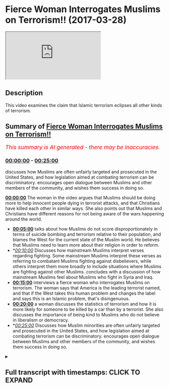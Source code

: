 # Fierce Woman Interrogates Muslims on Terrorism!! (2017-03-28)

<iframe loading='lazy' src='https://www.youtube.com/embed/pMqpB4czMcA'></iframe>

## Description

This video examines the claim that Islamic terrorism eclipses all other kinds of terrorism.

## Summary of [Fierce Woman Interrogates Muslims on Terrorism!!](https://www.youtube.com/watch?v=pMqpB4czMcA)


*<span style="color:red; font-size:125%">This summary is AI generated - there may be inaccuracies</span>. [](/)*

### [00:00:00](https://www.youtube.com/watch?v=pMqpB4czMcA&t=0) - [00:25:00](https://www.youtube.com/watch?v=pMqpB4czMcA&t=1500)

 discusses how Muslims are often unfairly targeted and prosecuted in the United States, and how legislation aimed at combating terrorism can be discriminatory. encourages open dialogue between Muslims and other members of the community, and wishes them success in doing so.

**[00:00:00](https://www.youtube.com/watch?v=pMqpB4czMcA&t=0)** The woman in the video argues that Muslims should be doing more to help innocent people dying in terrorist attacks, and that Christians have killed each other in similar ways. She also points out that Muslims and Christians have different reasons for not being aware of the wars happening around the world.
* **[00:05:00](https://www.youtube.com/watch?v=pMqpB4czMcA&t=300)** talks about how Muslims do not score disproportionately in terms of suicide bombing and terrorism relative to their population, and blames the West for the current state of the Muslim world. He believes that Muslims need to learn more about their religion in order to reform.
* **[00:10:00](https://www.youtube.com/watch?v=pMqpB4czMcA&t=600)* Discusses how mainstream Muslims interpret verses regarding fighting. Some mainstream Muslims interpret these verses as referring to combatant Muslims fighting against disbelievers, while others interpret them more broadly to include situations where Muslims are fighting against other Muslims.  concludes with a discussion of how mainstream Muslims feel about Muslims who fight in Syria and Iraq.
* **[00:15:00](https://www.youtube.com/watch?v=pMqpB4czMcA&t=900)**  interviews a fierce woman who interrogates Muslims on terrorism. The woman says that America is the leading terrorist named, and that if the West takes this human problem and changes the label and says this is an Islamic problem, that's disingenuous.
* **[00:20:00](https://www.youtube.com/watch?v=pMqpB4czMcA&t=1200)**  a woman discusses the statistics of terrorism and how it is more likely for someone to be killed by a car than by a terrorist. She also discusses the importance of being kind to Muslims who do not believe in liberalism or democracy.
* **[00:25:00](https://www.youtube.com/watch?v=pMqpB4czMcA&t=1500)* Discusses how Muslim minorities are often unfairly targeted and prosecuted in the United States, and how legislation aimed at combating terrorism can be discriminatory. encourages open dialogue between Muslims and other members of the community, and wishes them success in doing so.

<details><summary><h2>Full transcript with timestamps: CLICK TO EXPAND</h2></summary>

[0:00:01](https://youtu.be/pMqpB4czMcA?t=1) patina homeopathy agent man would you me  
[0:00:10](https://youtu.be/pMqpB4czMcA?t=10) don't record her she doesn't want to be  
[0:00:13](https://youtu.be/pMqpB4czMcA?t=13) lovely this used to be a really good  
[0:00:21](https://youtu.be/pMqpB4czMcA?t=21) place to come today before the timeless  
[0:00:23](https://youtu.be/pMqpB4czMcA?t=23) concurrent why no dinner party the  
[0:00:25](https://youtu.be/pMqpB4czMcA?t=25) governor yeah  
[0:00:26](https://youtu.be/pMqpB4czMcA?t=26) why are you for staying that's for you  
[0:00:28](https://youtu.be/pMqpB4czMcA?t=28) because there's no action in people  
[0:00:29](https://youtu.be/pMqpB4czMcA?t=29) dying when women and children's is okay  
[0:00:32](https://youtu.be/pMqpB4czMcA?t=32) on a skip ridiculous all right so do you  
[0:00:34](https://youtu.be/pMqpB4czMcA?t=34) feel like they should be more actions as  
[0:00:36](https://youtu.be/pMqpB4czMcA?t=36) printer not efficiency more action to  
[0:00:40](https://youtu.be/pMqpB4czMcA?t=40) help innocent people dying with a okay  
[0:00:43](https://youtu.be/pMqpB4czMcA?t=43) so I say something that I do yeah I  
[0:00:45](https://youtu.be/pMqpB4czMcA?t=45) don't disagree I think they should be  
[0:00:47](https://youtu.be/pMqpB4czMcA?t=47) more action from Muslims are not with me  
[0:00:48](https://youtu.be/pMqpB4czMcA?t=48) yeah we don't we don't agree with what  
[0:00:51](https://youtu.be/pMqpB4czMcA?t=51) they're doing  
[0:00:51](https://youtu.be/pMqpB4czMcA?t=51) first of all as the brother photography  
[0:00:54](https://youtu.be/pMqpB4czMcA?t=54) what we do it we will protect the rights  
[0:00:57](https://youtu.be/pMqpB4czMcA?t=57) and the honor of Muslims and non-muslims  
[0:00:58](https://youtu.be/pMqpB4czMcA?t=58) alike I'm with you on that  
[0:01:00](https://youtu.be/pMqpB4czMcA?t=60) look there's no point of disagreement  
[0:01:01](https://youtu.be/pMqpB4czMcA?t=61) hey yeah but I would like to say  
[0:01:04](https://youtu.be/pMqpB4czMcA?t=64) something is wrong you know you seem  
[0:01:05](https://youtu.be/pMqpB4czMcA?t=65) like a fair-minded person there's a lot  
[0:01:06](https://youtu.be/pMqpB4czMcA?t=66) people on you that's why you're big  
[0:01:08](https://youtu.be/pMqpB4czMcA?t=68) maybe ask patty driver let me tell you  
[0:01:10](https://youtu.be/pMqpB4czMcA?t=70) something right I was just recently  
[0:01:12](https://youtu.be/pMqpB4czMcA?t=72) looking into the case of BIR Maya with  
[0:01:15](https://youtu.be/pMqpB4czMcA?t=75) Obama the country mr. McGarry Buddhist  
[0:01:17](https://youtu.be/pMqpB4czMcA?t=77) country 80% of people in Burma ha but it  
[0:01:20](https://youtu.be/pMqpB4czMcA?t=80) there's a small group important for the  
[0:01:23](https://youtu.be/pMqpB4czMcA?t=83) rahaga  
[0:01:24](https://youtu.be/pMqpB4czMcA?t=84) maybe okay so tell me something about  
[0:01:27](https://youtu.be/pMqpB4czMcA?t=87) India that's the problem  
[0:01:31](https://youtu.be/pMqpB4czMcA?t=91) okay if you don't know you don't know  
[0:01:33](https://youtu.be/pMqpB4czMcA?t=93) what to buy them why because it's  
[0:01:34](https://youtu.be/pMqpB4czMcA?t=94) Buddhist terrorists doing it to Muslims  
[0:01:36](https://youtu.be/pMqpB4czMcA?t=96) right now there's nothing fit the media  
[0:01:39](https://youtu.be/pMqpB4czMcA?t=99) narrative gender  
[0:01:40](https://youtu.be/pMqpB4czMcA?t=100) yeah beyond your taking our tiny  
[0:01:42](https://youtu.be/pMqpB4czMcA?t=102) sometimes being vegetarian  
[0:01:48](https://youtu.be/pMqpB4czMcA?t=108) Muslims also very because you know you  
[0:01:53](https://youtu.be/pMqpB4czMcA?t=113) can buy movies than anybody else that's  
[0:01:55](https://youtu.be/pMqpB4czMcA?t=115) because the population of Muslims in  
[0:01:57](https://youtu.be/pMqpB4czMcA?t=117) order the population of Muslims in the  
[0:01:59](https://youtu.be/pMqpB4czMcA?t=119) world is quite heavy quite a big  
[0:02:00](https://youtu.be/pMqpB4czMcA?t=120) organization like 4.1 right so when you  
[0:02:03](https://youtu.be/pMqpB4czMcA?t=123) compare Muslims of juice for example or  
[0:02:05](https://youtu.be/pMqpB4czMcA?t=125) Buddhists even it's a lot of fertilizer  
[0:02:07](https://youtu.be/pMqpB4czMcA?t=127) because we talk about core of the  
[0:02:08](https://youtu.be/pMqpB4czMcA?t=128) world's population comparison to the  
[0:02:10](https://youtu.be/pMqpB4czMcA?t=130) state with the Jewish example less than  
[0:02:12](https://youtu.be/pMqpB4czMcA?t=132) 1% of the world's getting light I'm just  
[0:02:14](https://youtu.be/pMqpB4czMcA?t=134) asking why let's use of all of our  
[0:02:17](https://youtu.be/pMqpB4czMcA?t=137) bribes where do I go how can you how can  
[0:02:20](https://youtu.be/pMqpB4czMcA?t=140) you justify him we don't justify I think  
[0:02:22](https://youtu.be/pMqpB4czMcA?t=142) you other thing we don't justify why do  
[0:02:24](https://youtu.be/pMqpB4czMcA?t=144) I assume we justify understand how we  
[0:02:26](https://youtu.be/pMqpB4czMcA?t=146) are the thing that made us into a  
[0:02:29](https://youtu.be/pMqpB4czMcA?t=149) discussion I don't think it's a point of  
[0:02:31](https://youtu.be/pMqpB4czMcA?t=151) showing I don't think you do I don't  
[0:02:33](https://youtu.be/pMqpB4czMcA?t=153) think we disagree right you'll be your  
[0:02:35](https://youtu.be/pMqpB4czMcA?t=155) primary premise was that you don't like  
[0:02:37](https://youtu.be/pMqpB4czMcA?t=157) that you don't like you have been killed  
[0:02:39](https://youtu.be/pMqpB4czMcA?t=159) unjustly I know you want people to stop  
[0:02:42](https://youtu.be/pMqpB4czMcA?t=162) dying unjustly as well right  
[0:02:44](https://youtu.be/pMqpB4czMcA?t=164) I'm not going to teaching okay fine  
[0:02:46](https://youtu.be/pMqpB4czMcA?t=166) that's not very nice yeah but I'll tell  
[0:02:48](https://youtu.be/pMqpB4czMcA?t=168) you the truth if you're talking about  
[0:02:49](https://youtu.be/pMqpB4czMcA?t=169) Jesus I took about your sanity we have  
[0:02:52](https://youtu.be/pMqpB4czMcA?t=172) to be also very fair I look at the broad  
[0:02:54](https://youtu.be/pMqpB4czMcA?t=174) scale of history right and it will ask  
[0:02:56](https://youtu.be/pMqpB4czMcA?t=176) me about why Muslims guilt okay so why  
[0:02:58](https://youtu.be/pMqpB4czMcA?t=178) did Christians took Christian you know  
[0:03:00](https://youtu.be/pMqpB4czMcA?t=180) you have Catholics and Protestants  
[0:03:01](https://youtu.be/pMqpB4czMcA?t=181) killing each other it happens I have  
[0:03:02](https://youtu.be/pMqpB4czMcA?t=182) Catholics not be here Oh telling you  
[0:03:05](https://youtu.be/pMqpB4czMcA?t=185) okay that's why even though it is not  
[0:03:11](https://youtu.be/pMqpB4czMcA?t=191) the same okay fine I do believe there  
[0:03:13](https://youtu.be/pMqpB4czMcA?t=193) are five that's your position I don't  
[0:03:14](https://youtu.be/pMqpB4czMcA?t=194) think it's the majority position right  
[0:03:15](https://youtu.be/pMqpB4czMcA?t=195) okay well I'm going to say to them we  
[0:03:18](https://youtu.be/pMqpB4czMcA?t=198) have to be consistent just because we're  
[0:03:20](https://youtu.be/pMqpB4czMcA?t=200) looking at look at the rule data is what  
[0:03:22](https://youtu.be/pMqpB4czMcA?t=202) I'm saying  
[0:03:22](https://youtu.be/pMqpB4czMcA?t=202) yeah if we look at the war data will  
[0:03:24](https://youtu.be/pMqpB4czMcA?t=204) come to the conclusion like let me give  
[0:03:26](https://youtu.be/pMqpB4czMcA?t=206) you an example just suicide bombing as  
[0:03:28](https://youtu.be/pMqpB4czMcA?t=208) one example when I say suicide bombing  
[0:03:31](https://youtu.be/pMqpB4czMcA?t=211) what is this woman here what is she  
[0:03:33](https://youtu.be/pMqpB4czMcA?t=213) envisage someone like me right let's be  
[0:03:35](https://youtu.be/pMqpB4czMcA?t=215) honest what is mine a lever like  
[0:03:37](https://youtu.be/pMqpB4czMcA?t=217) something inside of my you know I blow  
[0:03:39](https://youtu.be/pMqpB4czMcA?t=219) myself up right because suicide bombing  
[0:03:41](https://youtu.be/pMqpB4czMcA?t=221) is almost synonymous with Islamic  
[0:03:43](https://youtu.be/pMqpB4czMcA?t=223) suicide bombers in it you would you  
[0:03:45](https://youtu.be/pMqpB4czMcA?t=225) again it depends  
[0:03:46](https://youtu.be/pMqpB4czMcA?t=226) for example regulated in Japan from  
[0:03:48](https://youtu.be/pMqpB4czMcA?t=228) Comcast  
[0:03:49](https://youtu.be/pMqpB4czMcA?t=229) nice one if you look at the war data for  
[0:03:51](https://youtu.be/pMqpB4czMcA?t=231) example there's a book written by Robert  
[0:03:53](https://youtu.be/pMqpB4czMcA?t=233) pay p.m. school dying to it he analyzes  
[0:03:56](https://youtu.be/pMqpB4czMcA?t=236) from 1980 to 2005 all of the cases of  
[0:04:00](https://youtu.be/pMqpB4czMcA?t=240) suicide bomb he said there's 315 cases  
[0:04:02](https://youtu.be/pMqpB4czMcA?t=242) of suicide bombing on the international  
[0:04:04](https://youtu.be/pMqpB4czMcA?t=244) level and we said that the number one  
[0:04:06](https://youtu.be/pMqpB4czMcA?t=246) culprit of this where the Tamil Tigers  
[0:04:08](https://youtu.be/pMqpB4czMcA?t=248) with 75 cases or 300 succeed then that  
[0:04:13](https://youtu.be/pMqpB4czMcA?t=253) is then there's a range of other people  
[0:04:15](https://youtu.be/pMqpB4czMcA?t=255) then the attack of suicidal and  
[0:04:16](https://youtu.be/pMqpB4czMcA?t=256) conscious language yeah Tamil Tigers and  
[0:04:18](https://youtu.be/pMqpB4czMcA?t=258) almost I've just posted on the coming  
[0:04:20](https://youtu.be/pMqpB4czMcA?t=260) honey now the point is when was the last  
[0:04:22](https://youtu.be/pMqpB4czMcA?t=262) time you put on BBC and you saw Tamil  
[0:04:24](https://youtu.be/pMqpB4czMcA?t=264) Tigers over every channel for we saw  
[0:04:27](https://youtu.be/pMqpB4czMcA?t=267) camels on wherever and Romania which is  
[0:04:30](https://youtu.be/pMqpB4czMcA?t=270) it exactly my mother used in tonight  
[0:04:33](https://youtu.be/pMqpB4czMcA?t=273) okay like me here we'll have something  
[0:04:35](https://youtu.be/pMqpB4czMcA?t=275) in common  
[0:04:35](https://youtu.be/pMqpB4czMcA?t=275) go online when was the last time you saw  
[0:04:38](https://youtu.be/pMqpB4czMcA?t=278) camel tiger blows himself up when was  
[0:04:41](https://youtu.be/pMqpB4czMcA?t=281) all family soil examine the reason why  
[0:04:44](https://youtu.be/pMqpB4czMcA?t=284) you're not aware of these things that  
[0:04:47](https://youtu.be/pMqpB4czMcA?t=287) are happening in the world it's because  
[0:04:49](https://youtu.be/pMqpB4czMcA?t=289) you have not been made aware and that's  
[0:04:52](https://youtu.be/pMqpB4czMcA?t=292) why in communications to inform eight  
[0:04:53](https://youtu.be/pMqpB4czMcA?t=293) days when I talk about TV  
[0:04:55](https://youtu.be/pMqpB4czMcA?t=295) one scholar of communication who said  
[0:04:57](https://youtu.be/pMqpB4czMcA?t=297) that TV doesn't tell you what to think  
[0:04:59](https://youtu.be/pMqpB4czMcA?t=299) but it does tell you what to think about  
[0:05:01](https://youtu.be/pMqpB4czMcA?t=301) and that's what you have to remember I'm  
[0:05:04](https://youtu.be/pMqpB4czMcA?t=304) not talking about TV the media as a  
[0:05:06](https://youtu.be/pMqpB4czMcA?t=306) complex generally that's what it's done  
[0:05:07](https://youtu.be/pMqpB4czMcA?t=307) if you look at that this is what my  
[0:05:09](https://youtu.be/pMqpB4czMcA?t=309) point is here today my feed is as  
[0:05:10](https://youtu.be/pMqpB4czMcA?t=310) follows if you look at the raw data of  
[0:05:13](https://youtu.be/pMqpB4czMcA?t=313) things like suicide bombing of things  
[0:05:15](https://youtu.be/pMqpB4czMcA?t=315) like terrorism you'll find that  
[0:05:17](https://youtu.be/pMqpB4czMcA?t=317) comparative to their population  
[0:05:19](https://youtu.be/pMqpB4czMcA?t=319) Muslims do not score overwhelmingly  
[0:05:22](https://youtu.be/pMqpB4czMcA?t=322) disparate disparately  
[0:05:24](https://youtu.be/pMqpB4czMcA?t=324) you know as a ratio higher than any  
[0:05:27](https://youtu.be/pMqpB4czMcA?t=327) other fake people  
[0:05:28](https://youtu.be/pMqpB4czMcA?t=328) in fact Noam Chomsky has written many  
[0:05:29](https://youtu.be/pMqpB4czMcA?t=329) books about this his point is that if we  
[0:05:33](https://youtu.be/pMqpB4czMcA?t=333) consider state terrorism in the United  
[0:05:35](https://youtu.be/pMqpB4czMcA?t=335) States of America be the global world  
[0:05:37](https://youtu.be/pMqpB4czMcA?t=337) leader  
[0:05:38](https://youtu.be/pMqpB4czMcA?t=338) higher than Isis by the way hydrolyzes  
[0:05:40](https://youtu.be/pMqpB4czMcA?t=340) the only one that can be is in barbarism  
[0:05:44](https://youtu.be/pMqpB4czMcA?t=344) and laws and cruelty and all the things  
[0:05:46](https://youtu.be/pMqpB4czMcA?t=346) is the u.s. itself let's make you think  
[0:05:48](https://youtu.be/pMqpB4czMcA?t=348) go ahead  
[0:05:50](https://youtu.be/pMqpB4czMcA?t=350) did not go in our kilogram Christina's  
[0:05:53](https://youtu.be/pMqpB4czMcA?t=353) America there are still a lot of  
[0:05:56](https://youtu.be/pMqpB4czMcA?t=356) themselves know by one thing they're not  
[0:05:58](https://youtu.be/pMqpB4czMcA?t=358) going out and killing elephants or  
[0:06:00](https://youtu.be/pMqpB4czMcA?t=360) Vietnamese Holloway I think something  
[0:06:04](https://youtu.be/pMqpB4czMcA?t=364) right I think you don't want to hear in  
[0:06:06](https://youtu.be/pMqpB4czMcA?t=366) our doing I agree with you let me show  
[0:06:08](https://youtu.be/pMqpB4czMcA?t=368) you something I agree with you yeah oh  
[0:06:10](https://youtu.be/pMqpB4czMcA?t=370) here we go  
[0:06:10](https://youtu.be/pMqpB4czMcA?t=370) yes yeah Muslims are doing the wrong  
[0:06:12](https://youtu.be/pMqpB4czMcA?t=372) thing by killing other leave it up how  
[0:06:15](https://youtu.be/pMqpB4czMcA?t=375) do we stop it okay happy stop his honest  
[0:06:17](https://youtu.be/pMqpB4czMcA?t=377) truth where me and you our people here  
[0:06:19](https://youtu.be/pMqpB4czMcA?t=379) signing a city scored on a nice sunny  
[0:06:21](https://youtu.be/pMqpB4czMcA?t=381) day which is obviously the kitchen lover  
[0:06:22](https://youtu.be/pMqpB4czMcA?t=382) yeah right man you can do limited things  
[0:06:26](https://youtu.be/pMqpB4czMcA?t=386) I know you're frustrated you see on the  
[0:06:28](https://youtu.be/pMqpB4czMcA?t=388) faded in and I know you are I know you  
[0:06:32](https://youtu.be/pMqpB4czMcA?t=392) are but I want you to be a sped up of  
[0:06:35](https://youtu.be/pMqpB4czMcA?t=395) that as you are of the running gear  
[0:06:38](https://youtu.be/pMqpB4czMcA?t=398) being demolished in Burma are we not  
[0:06:40](https://youtu.be/pMqpB4czMcA?t=400) talking about the thing why not just  
[0:06:41](https://youtu.be/pMqpB4czMcA?t=401) about me talking I'm talking about the  
[0:06:43](https://youtu.be/pMqpB4czMcA?t=403) fact that we have a maximal death of  
[0:06:47](https://youtu.be/pMqpB4czMcA?t=407) Muslim they're fine as well okay I grew  
[0:06:49](https://youtu.be/pMqpB4czMcA?t=409) up babysit something's going to be done  
[0:06:51](https://youtu.be/pMqpB4czMcA?t=411) because they're extinct  
[0:06:52](https://youtu.be/pMqpB4czMcA?t=412) I want you watching what do you think we  
[0:06:54](https://youtu.be/pMqpB4czMcA?t=414) should do I don't know it's just I'm  
[0:06:55](https://youtu.be/pMqpB4czMcA?t=415) nervous okay I'll tell you what we  
[0:06:57](https://youtu.be/pMqpB4czMcA?t=417) wanted to do you okay I can do we can  
[0:07:00](https://youtu.be/pMqpB4czMcA?t=420) only educate that's our limit is that  
[0:07:03](https://youtu.be/pMqpB4czMcA?t=423) we're doing it you come here the right  
[0:07:05](https://youtu.be/pMqpB4czMcA?t=425) people in general you should have gone  
[0:07:07](https://youtu.be/pMqpB4czMcA?t=427) to you about you should have gone to the  
[0:07:09](https://youtu.be/pMqpB4czMcA?t=429) people that were on the cafeterias there  
[0:07:11](https://youtu.be/pMqpB4czMcA?t=431) smoking shisha and drinking coffee not  
[0:07:13](https://youtu.be/pMqpB4czMcA?t=433) doing anything about you're coming to  
[0:07:14](https://youtu.be/pMqpB4czMcA?t=434) the people rifle is doing the only thing  
[0:07:15](https://youtu.be/pMqpB4czMcA?t=435) they can do which is try to educate  
[0:07:17](https://youtu.be/pMqpB4czMcA?t=437) people about terrorism about Islam  
[0:07:20](https://youtu.be/pMqpB4czMcA?t=440) everybody military Michael today it was  
[0:07:23](https://youtu.be/pMqpB4czMcA?t=443) it's a community I do  
[0:07:25](https://youtu.be/pMqpB4czMcA?t=445) I don't think in an essay and taking  
[0:07:28](https://youtu.be/pMqpB4czMcA?t=448) this community  
[0:07:30](https://youtu.be/pMqpB4czMcA?t=450) computer can I say something else Amelia  
[0:07:33](https://youtu.be/pMqpB4czMcA?t=453) wake up listen let me say Donald fun  
[0:07:35](https://youtu.be/pMqpB4czMcA?t=455) right you might not want to hit I don't  
[0:07:37](https://youtu.be/pMqpB4czMcA?t=457) know but there's a lotta  
[0:07:38](https://youtu.be/pMqpB4czMcA?t=458) okay religions are to blame after I'll  
[0:07:40](https://youtu.be/pMqpB4czMcA?t=460) be the first one whatever the Muslims  
[0:07:42](https://youtu.be/pMqpB4czMcA?t=462) articling  
[0:07:42](https://youtu.be/pMqpB4czMcA?t=462) for many of the problem point one in  
[0:07:45](https://youtu.be/pMqpB4czMcA?t=465) fact most of our problems are because  
[0:07:47](https://youtu.be/pMqpB4czMcA?t=467) the Muslims themselves I'll say horses  
[0:07:49](https://youtu.be/pMqpB4czMcA?t=469) normal a second  
[0:07:52](https://youtu.be/pMqpB4czMcA?t=472) yeah yeah no this is better  
[0:07:56](https://youtu.be/pMqpB4czMcA?t=476) number one most of the problems are from  
[0:07:58](https://youtu.be/pMqpB4czMcA?t=478) living with us that's why the Quran it  
[0:08:00](https://youtu.be/pMqpB4czMcA?t=480) says Allah does not change the condition  
[0:08:02](https://youtu.be/pMqpB4czMcA?t=482) of a people until they change the  
[0:08:04](https://youtu.be/pMqpB4czMcA?t=484) conditions of themselves so we believe  
[0:08:06](https://youtu.be/pMqpB4czMcA?t=486) that the reason I personally will tell  
[0:08:07](https://youtu.be/pMqpB4czMcA?t=487) you here the reason why you have so much  
[0:08:09](https://youtu.be/pMqpB4czMcA?t=489) devastation the target the reason why  
[0:08:13](https://youtu.be/pMqpB4czMcA?t=493) okay most of these things are happening  
[0:08:15](https://youtu.be/pMqpB4czMcA?t=495) in the Muslim world it's because the  
[0:08:17](https://youtu.be/pMqpB4czMcA?t=497) Muslims themselves have not internalized  
[0:08:18](https://youtu.be/pMqpB4czMcA?t=498) Islam that's the problem a community  
[0:08:21](https://youtu.be/pMqpB4czMcA?t=501) internalized there but they're not  
[0:08:23](https://youtu.be/pMqpB4czMcA?t=503) embodying it they don't understand it a  
[0:08:25](https://youtu.be/pMqpB4czMcA?t=505) lot of them Muslims are ignorant and a  
[0:08:27](https://youtu.be/pMqpB4czMcA?t=507) lot of them are desperate so they have  
[0:08:29](https://youtu.be/pMqpB4czMcA?t=509) problems we're not we're not justifying  
[0:08:31](https://youtu.be/pMqpB4czMcA?t=511) I can see when they're probably the  
[0:08:32](https://youtu.be/pMqpB4czMcA?t=512) point became easy yes he is and you are  
[0:08:35](https://youtu.be/pMqpB4czMcA?t=515) behind I know my tailors welcome oh  
[0:08:40](https://youtu.be/pMqpB4czMcA?t=520) thank you very kindly fishing no I'm how  
[0:08:43](https://youtu.be/pMqpB4czMcA?t=523) could you say that complaining that okay  
[0:08:46](https://youtu.be/pMqpB4czMcA?t=526) let me say this another point where I'll  
[0:08:47](https://youtu.be/pMqpB4czMcA?t=527) be with you yes the Muslims are number  
[0:08:49](https://youtu.be/pMqpB4czMcA?t=529) one if you if you had a blameless I've  
[0:08:51](https://youtu.be/pMqpB4czMcA?t=531) put number one Muslims of the blade why  
[0:08:53](https://youtu.be/pMqpB4czMcA?t=533) because of the nationalism of the  
[0:08:56](https://youtu.be/pMqpB4czMcA?t=536) hanging each other racism of their  
[0:08:58](https://youtu.be/pMqpB4czMcA?t=538) cultural package that they have the  
[0:09:00](https://youtu.be/pMqpB4czMcA?t=540) problems that they have not  
[0:09:01](https://youtu.be/pMqpB4czMcA?t=541) understanding their religion they need  
[0:09:03](https://youtu.be/pMqpB4czMcA?t=543) to learn it to be a reform this is one  
[0:09:07](https://youtu.be/pMqpB4czMcA?t=547) more thing within the religion I think  
[0:09:08](https://youtu.be/pMqpB4czMcA?t=548) most mostly their young Muslims need to  
[0:09:12](https://youtu.be/pMqpB4czMcA?t=552) go back to its learning there we go I go  
[0:09:15](https://youtu.be/pMqpB4czMcA?t=555) back to that's number one point two here  
[0:09:17](https://youtu.be/pMqpB4czMcA?t=557) I believe that the West has something to  
[0:09:19](https://youtu.be/pMqpB4czMcA?t=559) do here I'm going to blame the West for  
[0:09:21](https://youtu.be/pMqpB4czMcA?t=561) the time passed they look the truth is  
[0:09:23](https://youtu.be/pMqpB4czMcA?t=563) if we look at the colonial  
[0:09:24](https://youtu.be/pMqpB4czMcA?t=564) like in 600 in 1617 century up until the  
[0:09:28](https://youtu.be/pMqpB4czMcA?t=568) 1930s when I can understand Africa this  
[0:09:32](https://youtu.be/pMqpB4czMcA?t=572) was a period of colonial life you might  
[0:09:34](https://youtu.be/pMqpB4czMcA?t=574) not realize this but we had European it  
[0:09:36](https://youtu.be/pMqpB4czMcA?t=576) was exactly as a yes and we pensively  
[0:09:38](https://youtu.be/pMqpB4czMcA?t=578) first came giving those things first of  
[0:09:40](https://youtu.be/pMqpB4czMcA?t=580) all let's talk about the majority of  
[0:09:42](https://youtu.be/pMqpB4czMcA?t=582) Muslims so this might be something that  
[0:09:43](https://youtu.be/pMqpB4czMcA?t=583) my shorty right especially in the late  
[0:09:45](https://youtu.be/pMqpB4czMcA?t=585) nineteen hundred and in the twentieth  
[0:09:47](https://youtu.be/pMqpB4czMcA?t=587) century the majority of Muslims are on  
[0:09:49](https://youtu.be/pMqpB4czMcA?t=589) the Ottoman Empire to win the British  
[0:09:50](https://youtu.be/pMqpB4czMcA?t=590) Empire did you know that the way it were  
[0:09:52](https://youtu.be/pMqpB4czMcA?t=592) there part of India and you know  
[0:09:54](https://youtu.be/pMqpB4czMcA?t=594) Pakistan all these  
[0:09:56](https://youtu.be/pMqpB4czMcA?t=596) the threats on my hands polynomial so  
[0:09:57](https://youtu.be/pMqpB4czMcA?t=597) the majority of Muslims are knotted  
[0:09:58](https://youtu.be/pMqpB4czMcA?t=598) ultimately in the 1900 the majority of  
[0:10:01](https://youtu.be/pMqpB4czMcA?t=601) Muslims were under British rule a point  
[0:10:03](https://youtu.be/pMqpB4czMcA?t=603) one point two you have to understand in  
[0:10:05](https://youtu.be/pMqpB4czMcA?t=605) the kind of world map today you asked  
[0:10:07](https://youtu.be/pMqpB4czMcA?t=607) why armors been killing each other after  
[0:10:09](https://youtu.be/pMqpB4czMcA?t=609) these a reason okay look at Syria for  
[0:10:12](https://youtu.be/pMqpB4czMcA?t=612) example it's one of the most it's one of  
[0:10:14](https://youtu.be/pMqpB4czMcA?t=614) the most religiously diverse countries  
[0:10:16](https://youtu.be/pMqpB4czMcA?t=616) and then remove them all you need say  
[0:10:17](https://youtu.be/pMqpB4czMcA?t=617) it's practically you know what's  
[0:10:19](https://youtu.be/pMqpB4czMcA?t=619) happening in Syria today happened in  
[0:10:21](https://youtu.be/pMqpB4czMcA?t=621) Lebanon already in the 1980s there was a  
[0:10:23](https://youtu.be/pMqpB4czMcA?t=623) ten-year war in Lebanon why because one  
[0:10:26](https://youtu.be/pMqpB4czMcA?t=626) the colonial must have drew the line  
[0:10:28](https://youtu.be/pMqpB4czMcA?t=628) yeah when they said ok this is going to  
[0:10:30](https://youtu.be/pMqpB4czMcA?t=630) be serious she's going to be live long  
[0:10:31](https://youtu.be/pMqpB4czMcA?t=631) what they did is they intentionally put  
[0:10:33](https://youtu.be/pMqpB4czMcA?t=633) opposing factions in the same country  
[0:10:35](https://youtu.be/pMqpB4czMcA?t=635) such that they would have to dispute we  
[0:10:38](https://youtu.be/pMqpB4czMcA?t=638) are over sovereignty who's going to be  
[0:10:40](https://youtu.be/pMqpB4czMcA?t=640) in charge and that's continued to happen  
[0:10:42](https://youtu.be/pMqpB4czMcA?t=642) both in Lebanon and Syria that's why  
[0:10:44](https://youtu.be/pMqpB4czMcA?t=644) you'll find most conflict in that region  
[0:10:45](https://youtu.be/pMqpB4czMcA?t=645) and Iraq you something else  
[0:10:47](https://youtu.be/pMqpB4czMcA?t=647) it was the lies were kind of alone but  
[0:10:49](https://youtu.be/pMqpB4czMcA?t=649) something didn't happen get back to do  
[0:10:52](https://youtu.be/pMqpB4czMcA?t=652) yes  
[0:10:54](https://youtu.be/pMqpB4czMcA?t=654) the idea something's gotta be done  
[0:10:57](https://youtu.be/pMqpB4czMcA?t=657) because really as you appear we'd be  
[0:11:00](https://youtu.be/pMqpB4czMcA?t=660) like where's now do you think it is  
[0:11:02](https://youtu.be/pMqpB4czMcA?t=662) grateful or your version and yet what do  
[0:11:06](https://youtu.be/pMqpB4czMcA?t=666) you think you're attacking in Syria and  
[0:11:08](https://youtu.be/pMqpB4czMcA?t=668) then but the thing is Europe in Europe  
[0:11:10](https://youtu.be/pMqpB4czMcA?t=670) well luckily we're not to be in Europe  
[0:11:12](https://youtu.be/pMqpB4czMcA?t=672) and absolutely working on every problem  
[0:11:15](https://youtu.be/pMqpB4czMcA?t=675) after that we must after this  
[0:11:19](https://youtu.be/pMqpB4czMcA?t=679) you know as far as we're concerned we  
[0:11:22](https://youtu.be/pMqpB4czMcA?t=682) don't let people ask you that we think  
[0:11:25](https://youtu.be/pMqpB4czMcA?t=685) that everybody have unclear adjourned  
[0:11:27](https://youtu.be/pMqpB4czMcA?t=687) yeah everybody can do their religion  
[0:11:29](https://youtu.be/pMqpB4czMcA?t=689) where they want and now is like ground  
[0:11:31](https://youtu.be/pMqpB4czMcA?t=691) we're going to bring we learned all of  
[0:11:33](https://youtu.be/pMqpB4czMcA?t=693) these refugees no problem we're not  
[0:11:35](https://youtu.be/pMqpB4czMcA?t=695) winning with Christian if it's what we  
[0:11:37](https://youtu.be/pMqpB4czMcA?t=697) do long day  
[0:11:39](https://youtu.be/pMqpB4czMcA?t=699) all of a sudden we get wheels now with  
[0:11:42](https://youtu.be/pMqpB4czMcA?t=702) now we're faced with it tourism okay  
[0:11:45](https://youtu.be/pMqpB4czMcA?t=705) lemma to solve it let's go into custody  
[0:11:47](https://youtu.be/pMqpB4czMcA?t=707) number three what you're supposed to do  
[0:11:48](https://youtu.be/pMqpB4czMcA?t=708) right now if you ask the question how  
[0:11:51](https://youtu.be/pMqpB4czMcA?t=711) comes of all of the European countries  
[0:11:53](https://youtu.be/pMqpB4czMcA?t=713) if you look at the European countries in  
[0:11:56](https://youtu.be/pMqpB4czMcA?t=716) the EU JAMA to give you could have done  
[0:11:58](https://youtu.be/pMqpB4czMcA?t=718) actually research and I'm going to give  
[0:11:59](https://youtu.be/pMqpB4czMcA?t=719) you the findings right here right now  
[0:12:00](https://youtu.be/pMqpB4czMcA?t=720) yeah if you look at the European  
[0:12:02](https://youtu.be/pMqpB4czMcA?t=722) countries things like the United Kingdom  
[0:12:04](https://youtu.be/pMqpB4czMcA?t=724) obviously France did some sort of large  
[0:12:06](https://youtu.be/pMqpB4czMcA?t=726) Muslim population you'll find that  
[0:12:08](https://youtu.be/pMqpB4czMcA?t=728) terrorism usually happens in those  
[0:12:10](https://youtu.be/pMqpB4czMcA?t=730) countries most desperately to all  
[0:12:13](https://youtu.be/pMqpB4czMcA?t=733) comparatively to other European nations  
[0:12:16](https://youtu.be/pMqpB4czMcA?t=736) why can I just imagine Satan do you  
[0:12:20](https://youtu.be/pMqpB4czMcA?t=740) think it's possible that this right  
[0:12:22](https://youtu.be/pMqpB4czMcA?t=742) initial McDonald videos about anything  
[0:12:24](https://youtu.be/pMqpB4czMcA?t=744) Tigers an offer you can again will be  
[0:12:26](https://youtu.be/pMqpB4czMcA?t=746) surgery yeah yes exactly so no I can  
[0:12:28](https://youtu.be/pMqpB4czMcA?t=748) never tell you you're right  
[0:12:30](https://youtu.be/pMqpB4czMcA?t=750) what they do is this faction that's  
[0:12:32](https://youtu.be/pMqpB4czMcA?t=752) always been part of the Islamic kind of  
[0:12:34](https://youtu.be/pMqpB4czMcA?t=754) kharijite the holidays have it they have  
[0:12:37](https://youtu.be/pMqpB4czMcA?t=757) always been part of kind of the  
[0:12:39](https://youtu.be/pMqpB4czMcA?t=759) community extremist right and they've  
[0:12:42](https://youtu.be/pMqpB4czMcA?t=762) always basic let me put it this way I'm  
[0:12:44](https://youtu.be/pMqpB4czMcA?t=764) you know in the plan I'm going to  
[0:12:47](https://youtu.be/pMqpB4czMcA?t=767) simplify it you to the lowest core so  
[0:12:49](https://youtu.be/pMqpB4czMcA?t=769) many and I'm telling you is having fun  
[0:12:51](https://youtu.be/pMqpB4czMcA?t=771) but if you open up them you'll find  
[0:12:53](https://youtu.be/pMqpB4czMcA?t=773) there's two kinds of verses there are  
[0:12:55](https://youtu.be/pMqpB4czMcA?t=775) some verses that talk about peace and  
[0:12:57](https://youtu.be/pMqpB4czMcA?t=777) there's some verses I'll talk about  
[0:12:59](https://youtu.be/pMqpB4czMcA?t=779) fighting yeah okay how do mainstream  
[0:13:02](https://youtu.be/pMqpB4czMcA?t=782) Muslims interpret these mainstream  
[0:13:04](https://youtu.be/pMqpB4czMcA?t=784) Muslims what I mean mainstream Muslims  
[0:13:06](https://youtu.be/pMqpB4czMcA?t=786) I'm talking about all of the  
[0:13:07](https://youtu.be/pMqpB4czMcA?t=787) institutions in the world yeah so we  
[0:13:08](https://youtu.be/pMqpB4czMcA?t=788) talked about even if we talk about  
[0:13:09](https://youtu.be/pMqpB4czMcA?t=789) universities the university even laws  
[0:13:11](https://youtu.be/pMqpB4czMcA?t=791) are the open universe all of them yeah  
[0:13:14](https://youtu.be/pMqpB4czMcA?t=794) the big university in the world which  
[0:13:15](https://youtu.be/pMqpB4czMcA?t=795) have any kind of influence academic  
[0:13:18](https://youtu.be/pMqpB4czMcA?t=798) influence have done one thing and they  
[0:13:20](https://youtu.be/pMqpB4czMcA?t=800) denied it on on condemning you know  
[0:13:22](https://youtu.be/pMqpB4czMcA?t=802) these action and they've interpreted a  
[0:13:24](https://youtu.be/pMqpB4czMcA?t=804) plan  
[0:13:25](https://youtu.be/pMqpB4czMcA?t=805) in a so-called peaceful way so what  
[0:13:27](https://youtu.be/pMqpB4czMcA?t=807) they'll do these versus effective  
[0:13:29](https://youtu.be/pMqpB4czMcA?t=809) version this versus like in the quran  
[0:13:31](https://youtu.be/pMqpB4czMcA?t=811) verses from an edge in the delegates of  
[0:13:33](https://youtu.be/pMqpB4czMcA?t=813) m---eleven Israel in the MacArthur and  
[0:13:35](https://youtu.be/pMqpB4czMcA?t=815) have some dividing us benefit others  
[0:13:37](https://youtu.be/pMqpB4czMcA?t=817) love this again the Mahalo epidemia  
[0:13:38](https://youtu.be/pMqpB4czMcA?t=818) whoever whoever kills one person in  
[0:13:41](https://youtu.be/pMqpB4czMcA?t=821) chapter 5 verse stage that would kill  
[0:13:42](https://youtu.be/pMqpB4czMcA?t=822) the person actually money okay I've  
[0:13:44](https://youtu.be/pMqpB4czMcA?t=824) selected because murder person that  
[0:13:46](https://youtu.be/pMqpB4czMcA?t=826) attracts all the money and in other  
[0:13:47](https://youtu.be/pMqpB4czMcA?t=827) words work hard to do them - [ __ ] to  
[0:13:49](https://youtu.be/pMqpB4czMcA?t=829) move and I'll kill or anything I'll tell  
[0:13:52](https://youtu.be/pMqpB4czMcA?t=832) you what this is everything is give me  
[0:13:54](https://youtu.be/pMqpB4czMcA?t=834) fine there there's other verses if I  
[0:13:57](https://youtu.be/pMqpB4czMcA?t=837) fight them or you where you see them  
[0:13:58](https://youtu.be/pMqpB4czMcA?t=838) yeah okay kill them yes you ask you  
[0:14:00](https://youtu.be/pMqpB4czMcA?t=840) right or kill them where you see them  
[0:14:02](https://youtu.be/pMqpB4czMcA?t=842) that's why I say okay another verses  
[0:14:04](https://youtu.be/pMqpB4czMcA?t=844) where the right to moonlit Eli Capilouto  
[0:14:06](https://youtu.be/pMqpB4czMcA?t=846) dal baati hum if you see the  
[0:14:08](https://youtu.be/pMqpB4czMcA?t=848) disbelievers and strike them at their  
[0:14:09](https://youtu.be/pMqpB4czMcA?t=849) necks yeah okay right in the neck myself  
[0:14:13](https://youtu.be/pMqpB4czMcA?t=853) of the club music anyways how do you  
[0:14:16](https://youtu.be/pMqpB4czMcA?t=856) reach each other but anyways there's two  
[0:14:19](https://youtu.be/pMqpB4czMcA?t=859) kinds of us how do we how do we as  
[0:14:20](https://youtu.be/pMqpB4czMcA?t=860) mainstream I can ask you that I'm  
[0:14:22](https://youtu.be/pMqpB4czMcA?t=862) telling you I will not say I'm telling  
[0:14:24](https://youtu.be/pMqpB4czMcA?t=864) you because I tell you I'm giving I'm  
[0:14:27](https://youtu.be/pMqpB4czMcA?t=867) giving you this the summarized a bridge  
[0:14:29](https://youtu.be/pMqpB4czMcA?t=869) easy version these two verses  
[0:14:32](https://youtu.be/pMqpB4czMcA?t=872) mainstream Muslims Orthodox Muslims will  
[0:14:36](https://youtu.be/pMqpB4czMcA?t=876) say that those verses are talking about  
[0:14:37](https://youtu.be/pMqpB4czMcA?t=877) fighting we're dark  
[0:14:39](https://youtu.be/pMqpB4czMcA?t=879) combatants that are fighting you for  
[0:14:41](https://youtu.be/pMqpB4czMcA?t=881) example in the context of war and we  
[0:14:44](https://youtu.be/pMqpB4czMcA?t=884) live as that those extremists they say  
[0:14:48](https://youtu.be/pMqpB4czMcA?t=888) no since and this exactly do they sin  
[0:14:51](https://youtu.be/pMqpB4czMcA?t=891) for example the British people has  
[0:14:54](https://youtu.be/pMqpB4czMcA?t=894) pledged allegiance to its sovereign they  
[0:14:56](https://youtu.be/pMqpB4czMcA?t=896) too are guilty of the same crime because  
[0:14:59](https://youtu.be/pMqpB4czMcA?t=899) the government running everything can  
[0:15:01](https://youtu.be/pMqpB4czMcA?t=901) finish you go what would you say to  
[0:15:03](https://youtu.be/pMqpB4czMcA?t=903) prisons the highest percentage of  
[0:15:05](https://youtu.be/pMqpB4czMcA?t=905) I think according to Tom Tom's gambler I  
[0:15:08](https://youtu.be/pMqpB4czMcA?t=908) mean I've done research on this if you  
[0:15:10](https://youtu.be/pMqpB4czMcA?t=910) include state terrorism as part of the  
[0:15:14](https://youtu.be/pMqpB4czMcA?t=914) unit of analysis yeah then I would say  
[0:15:16](https://youtu.be/pMqpB4czMcA?t=916) if you look at the drone strikes if you  
[0:15:18](https://youtu.be/pMqpB4czMcA?t=918) look generally about what if you look  
[0:15:20](https://youtu.be/pMqpB4czMcA?t=920) for Moore's 1945 one word in the end of  
[0:15:22](https://youtu.be/pMqpB4czMcA?t=922) World War two through the Cold War and  
[0:15:24](https://youtu.be/pMqpB4czMcA?t=924) into the yeah so I would say that  
[0:15:28](https://youtu.be/pMqpB4czMcA?t=928) there's no doubt in anyone's mind if you  
[0:15:30](https://youtu.be/pMqpB4czMcA?t=930) count the casualties and Esther have  
[0:15:32](https://youtu.be/pMqpB4czMcA?t=932) been committed in North Korea in Vietnam  
[0:15:35](https://youtu.be/pMqpB4czMcA?t=935) and Afghanistan it was that America is  
[0:15:37](https://youtu.be/pMqpB4czMcA?t=937) the leading terrorist named that's my  
[0:15:40](https://youtu.be/pMqpB4czMcA?t=940) opinion  
[0:15:41](https://youtu.be/pMqpB4czMcA?t=941) and as long Tomsk is opinion and that's  
[0:15:43](https://youtu.be/pMqpB4czMcA?t=943) what basic numbers it's not really yeah  
[0:15:47](https://youtu.be/pMqpB4czMcA?t=947) yeah yes the feeling aside be right so  
[0:15:50](https://youtu.be/pMqpB4czMcA?t=950) I'm saying that look now what Isis can  
[0:15:52](https://youtu.be/pMqpB4czMcA?t=952) do what well they people they're doing  
[0:15:54](https://youtu.be/pMqpB4czMcA?t=954) Ram whoever most right no more  
[0:15:56](https://youtu.be/pMqpB4czMcA?t=956) strategies they're coming if they  
[0:15:57](https://youtu.be/pMqpB4czMcA?t=957) continue doing what they're doing for 50  
[0:16:00](https://youtu.be/pMqpB4czMcA?t=960) years they will still not be able to  
[0:16:02](https://youtu.be/pMqpB4czMcA?t=962) even come close to the numbers that the  
[0:16:04](https://youtu.be/pMqpB4czMcA?t=964) US have already set the bar so high the  
[0:16:06](https://youtu.be/pMqpB4czMcA?t=966) thing is you look at Isis now and how  
[0:16:08](https://youtu.be/pMqpB4czMcA?t=968) they've established their state that's  
[0:16:10](https://youtu.be/pMqpB4czMcA?t=970) exactly how the United States is  
[0:16:11](https://youtu.be/pMqpB4czMcA?t=971) understood say about 200 years ago all  
[0:16:15](https://youtu.be/pMqpB4czMcA?t=975) right so they annihilated a population  
[0:16:17](https://youtu.be/pMqpB4czMcA?t=977) I'll think you want to imagine like 200  
[0:16:19](https://youtu.be/pMqpB4czMcA?t=979) years from now your great grandchildren  
[0:16:21](https://youtu.be/pMqpB4czMcA?t=981) or great great grandchildren come about  
[0:16:23](https://youtu.be/pMqpB4czMcA?t=983) and they say look I'm from Isis and you  
[0:16:26](https://youtu.be/pMqpB4czMcA?t=986) say that's a substance say look how it  
[0:16:27](https://youtu.be/pMqpB4czMcA?t=987) was founded yeah but you say now is that  
[0:16:29](https://youtu.be/pMqpB4czMcA?t=989) the world has recognized as a state  
[0:16:30](https://youtu.be/pMqpB4czMcA?t=990) we've gotten our borders now the United  
[0:16:33](https://youtu.be/pMqpB4czMcA?t=993) States the parable of that is exactly  
[0:16:35](https://youtu.be/pMqpB4czMcA?t=995) the same powerful of United States what  
[0:16:37](https://youtu.be/pMqpB4czMcA?t=997) they have literally established a state  
[0:16:40](https://youtu.be/pMqpB4czMcA?t=1000) through genocide through going against  
[0:16:42](https://youtu.be/pMqpB4czMcA?t=1002) their treaties with the latest killing  
[0:16:44](https://youtu.be/pMqpB4czMcA?t=1004) the people there and then when they  
[0:16:46](https://youtu.be/pMqpB4czMcA?t=1006) established it now they believe in  
[0:16:47](https://youtu.be/pMqpB4czMcA?t=1007) something called manifest destiny which  
[0:16:48](https://youtu.be/pMqpB4czMcA?t=1008) by the way in political terminology if  
[0:16:50](https://youtu.be/pMqpB4czMcA?t=1010) you look at the politics design States  
[0:16:51](https://youtu.be/pMqpB4czMcA?t=1011) of America you'll realize that no  
[0:16:53](https://youtu.be/pMqpB4czMcA?t=1013) president whether democrat or republican  
[0:16:55](https://youtu.be/pMqpB4czMcA?t=1015) can be elected unless they believe in  
[0:16:58](https://youtu.be/pMqpB4czMcA?t=1018) managing sustenance why is it manifest  
[0:17:00](https://youtu.be/pMqpB4czMcA?t=1020) destiny is the idea of westward  
[0:17:02](https://youtu.be/pMqpB4czMcA?t=1022) expansion of the United States expanding  
[0:17:04](https://youtu.be/pMqpB4czMcA?t=1024) westward until they basically take over  
[0:17:06](https://youtu.be/pMqpB4czMcA?t=1026) the world an imperialistic concept that  
[0:17:08](https://youtu.be/pMqpB4czMcA?t=1028) amor politician in the United States can  
[0:17:11](https://youtu.be/pMqpB4czMcA?t=1031) get elected unless they believe it  
[0:17:13](https://youtu.be/pMqpB4czMcA?t=1033) this is Isis but only difference is they  
[0:17:15](https://youtu.be/pMqpB4czMcA?t=1035) eat chips and a Big Macs and they have  
[0:17:17](https://youtu.be/pMqpB4czMcA?t=1037) Hollywood and Isis they do it in a much  
[0:17:20](https://youtu.be/pMqpB4czMcA?t=1040) more direct and graphic and gruesome and  
[0:17:22](https://youtu.be/pMqpB4czMcA?t=1042) primitive way Isis took people on  
[0:17:25](https://youtu.be/pMqpB4czMcA?t=1045) crucifixion and this and that they kill  
[0:17:27](https://youtu.be/pMqpB4czMcA?t=1047) people Addlestone them these guys put  
[0:17:29](https://youtu.be/pMqpB4czMcA?t=1049) them on electric chairs and torture them  
[0:17:30](https://youtu.be/pMqpB4czMcA?t=1050) in a big in a big complex in Cuba no one  
[0:17:33](https://youtu.be/pMqpB4czMcA?t=1053) knows what's going on No  
[0:17:39](https://youtu.be/pMqpB4czMcA?t=1059) yeah basically they let me say the  
[0:17:41](https://youtu.be/pMqpB4czMcA?t=1061) reason yeah it depends on your  
[0:17:43](https://youtu.be/pMqpB4czMcA?t=1063) conception of human nature enough  
[0:17:45](https://youtu.be/pMqpB4czMcA?t=1065) philosophers and the alignment period  
[0:17:47](https://youtu.be/pMqpB4czMcA?t=1067) have grappled with this if you look at  
[0:17:48](https://youtu.be/pMqpB4czMcA?t=1068) Thomas Hobbes and all of them look the  
[0:17:50](https://youtu.be/pMqpB4czMcA?t=1070) majority of enlightenment philosophers  
[0:17:52](https://youtu.be/pMqpB4czMcA?t=1072) they start their philosophy of wise  
[0:17:54](https://youtu.be/pMqpB4czMcA?t=1074) human nature the majority of them they  
[0:17:56](https://youtu.be/pMqpB4czMcA?t=1076) say human nature is closed to evil okay  
[0:17:58](https://youtu.be/pMqpB4czMcA?t=1078) I wouldn't say necessarily that's  
[0:18:00](https://youtu.be/pMqpB4czMcA?t=1080) completely true if I say there's an  
[0:18:01](https://youtu.be/pMqpB4czMcA?t=1081) element of true tonight and the  
[0:18:02](https://youtu.be/pMqpB4czMcA?t=1082) parameter style Hema half would you I  
[0:18:04](https://youtu.be/pMqpB4czMcA?t=1084) was aware that God gave human being a  
[0:18:06](https://youtu.be/pMqpB4czMcA?t=1086) propensity to good and a propensity to  
[0:18:09](https://youtu.be/pMqpB4czMcA?t=1089) evil and generally in the internal air  
[0:18:11](https://youtu.be/pMqpB4czMcA?t=1091) behind chapter 96 of arises the human  
[0:18:13](https://youtu.be/pMqpB4czMcA?t=1093) being has a propensity to transgress so  
[0:18:15](https://youtu.be/pMqpB4czMcA?t=1095) because human being has all of these  
[0:18:17](https://youtu.be/pMqpB4czMcA?t=1097) vices that inhibit him from living a  
[0:18:19](https://youtu.be/pMqpB4czMcA?t=1099) self disciplined life where they can  
[0:18:21](https://youtu.be/pMqpB4czMcA?t=1101) just be content with what they have  
[0:18:23](https://youtu.be/pMqpB4czMcA?t=1103) power and you got all these things will  
[0:18:25](https://youtu.be/pMqpB4czMcA?t=1105) drive human being invariably to conquest  
[0:18:28](https://youtu.be/pMqpB4czMcA?t=1108) and to overtaking people as use  
[0:18:30](https://youtu.be/pMqpB4czMcA?t=1110) demeaning and subjugating and  
[0:18:31](https://youtu.be/pMqpB4czMcA?t=1111) subordinating it and that's the human  
[0:18:33](https://youtu.be/pMqpB4czMcA?t=1113) problem now what is problematic is if  
[0:18:35](https://youtu.be/pMqpB4czMcA?t=1115) the West takes this human problem and  
[0:18:37](https://youtu.be/pMqpB4czMcA?t=1117) changes the label and says this is an  
[0:18:39](https://youtu.be/pMqpB4czMcA?t=1119) Islamic problem that's disingenuous  
[0:18:41](https://youtu.be/pMqpB4czMcA?t=1121) that's what we can't tolerate it because  
[0:18:43](https://youtu.be/pMqpB4czMcA?t=1123) that would be saying okay the Muslims  
[0:18:45](https://youtu.be/pMqpB4czMcA?t=1125) are unique in your you're unique in your  
[0:18:47](https://youtu.be/pMqpB4czMcA?t=1127) murder  
[0:18:48](https://youtu.be/pMqpB4czMcA?t=1128) you're unique in your in your expansion  
[0:18:51](https://youtu.be/pMqpB4czMcA?t=1131) you can weaken distance at Yale say no  
[0:18:53](https://youtu.be/pMqpB4czMcA?t=1133) we are absolutely not unique in that  
[0:18:54](https://youtu.be/pMqpB4czMcA?t=1134) we're a big part of the world population  
[0:18:56](https://youtu.be/pMqpB4czMcA?t=1136) and we're literally sometimes can mimic  
[0:18:59](https://youtu.be/pMqpB4czMcA?t=1139) the same behaviors as other people of  
[0:19:01](https://youtu.be/pMqpB4czMcA?t=1141) other things I think  
[0:19:03](https://youtu.be/pMqpB4czMcA?t=1143) happily with icing on its back fine done  
[0:19:06](https://youtu.be/pMqpB4czMcA?t=1146) many most entities and I think I think  
[0:19:18](https://youtu.be/pMqpB4czMcA?t=1158) we agree here doesn't think if you can  
[0:19:19](https://youtu.be/pMqpB4czMcA?t=1159) store you don't get moments of silent  
[0:19:21](https://youtu.be/pMqpB4czMcA?t=1161) agreement and this is one of them guys  
[0:19:23](https://youtu.be/pMqpB4czMcA?t=1163) ladies and gentlemen I think here above  
[0:19:25](https://youtu.be/pMqpB4czMcA?t=1165) understood that actually we both agree  
[0:19:28](https://youtu.be/pMqpB4czMcA?t=1168) you'd say yeah that really when you look  
[0:19:30](https://youtu.be/pMqpB4czMcA?t=1170) at the statistic it's no use  
[0:19:32](https://youtu.be/pMqpB4czMcA?t=1172) falling into the foyer of the right-wing  
[0:19:35](https://youtu.be/pMqpB4czMcA?t=1175) extremists in the country and blaming  
[0:19:38](https://youtu.be/pMqpB4czMcA?t=1178) all of the world's issues really on the  
[0:19:40](https://youtu.be/pMqpB4czMcA?t=1180) scapegoat of Islam because if we do that  
[0:19:41](https://youtu.be/pMqpB4czMcA?t=1181) that's not going to deal with the  
[0:19:43](https://youtu.be/pMqpB4czMcA?t=1183) complexities in the nuances of the  
[0:19:45](https://youtu.be/pMqpB4czMcA?t=1185) reality of the world  
[0:19:46](https://youtu.be/pMqpB4czMcA?t=1186) what we're saying is let's take a step  
[0:19:48](https://youtu.be/pMqpB4czMcA?t=1188) back and look at the route numbers if  
[0:19:50](https://youtu.be/pMqpB4czMcA?t=1190) your answer is let me tell you one thing  
[0:19:51](https://youtu.be/pMqpB4czMcA?t=1191) right I was personally just looking at  
[0:19:53](https://youtu.be/pMqpB4czMcA?t=1193) something figures in The Guardian yeah  
[0:19:54](https://youtu.be/pMqpB4czMcA?t=1194) and they supported the ons Office of  
[0:19:56](https://youtu.be/pMqpB4czMcA?t=1196) National Statistics and they were saying  
[0:19:58](https://youtu.be/pMqpB4czMcA?t=1198) that terrorism and jet in general  
[0:20:01](https://youtu.be/pMqpB4czMcA?t=1201) actually know they have the mortality  
[0:20:02](https://youtu.be/pMqpB4czMcA?t=1202) thing and mortality like numbers in that  
[0:20:05](https://youtu.be/pMqpB4czMcA?t=1205) yeah how many people died from terrorism  
[0:20:08](https://youtu.be/pMqpB4czMcA?t=1208) according to the parliamentary report in  
[0:20:09](https://youtu.be/pMqpB4czMcA?t=1209) the United Kingdom about fifty if you  
[0:20:11](https://youtu.be/pMqpB4czMcA?t=1211) have made about sixty people died from  
[0:20:13](https://youtu.be/pMqpB4czMcA?t=1213) terrorism from 2001 to say about 56 60  
[0:20:17](https://youtu.be/pMqpB4czMcA?t=1217) people here now there I must say I'm not  
[0:20:19](https://youtu.be/pMqpB4czMcA?t=1219) saying this numbers negligible we should  
[0:20:21](https://youtu.be/pMqpB4czMcA?t=1221) forget by it's not only just an attack  
[0:20:23](https://youtu.be/pMqpB4czMcA?t=1223) on people might an attack on the nation  
[0:20:24](https://youtu.be/pMqpB4czMcA?t=1224) so we shouldn't say that okay  
[0:20:26](https://youtu.be/pMqpB4czMcA?t=1226) we should just put it aside but what we  
[0:20:28](https://youtu.be/pMqpB4czMcA?t=1228) are saying is this I went to a speed  
[0:20:31](https://youtu.be/pMqpB4czMcA?t=1231) awareness course but I was feeding my  
[0:20:32](https://youtu.be/pMqpB4czMcA?t=1232) I'll be honest with you like that and  
[0:20:34](https://youtu.be/pMqpB4czMcA?t=1234) then I was speeding on the highway all  
[0:20:36](https://youtu.be/pMqpB4czMcA?t=1236) right  
[0:20:37](https://youtu.be/pMqpB4czMcA?t=1237) three makes Peter are three them so the  
[0:20:39](https://youtu.be/pMqpB4czMcA?t=1239) guide instructor he came out and he said  
[0:20:41](https://youtu.be/pMqpB4czMcA?t=1241) you know desired Kingdom or border  
[0:20:43](https://youtu.be/pMqpB4czMcA?t=1243) countries it's one of the best in terms  
[0:20:45](https://youtu.be/pMqpB4czMcA?t=1245) of road safety and he gave a sort of  
[0:20:48](https://youtu.be/pMqpB4czMcA?t=1248) integers 1760 people in 2016 1760 people  
[0:20:53](https://youtu.be/pMqpB4czMcA?t=1253) that died on the road  
[0:20:55](https://youtu.be/pMqpB4czMcA?t=1255) 28 percent of them were most effective  
[0:20:57](https://youtu.be/pMqpB4czMcA?t=1257) okay anyway this is between what  
[0:20:59](https://youtu.be/pMqpB4czMcA?t=1259) statistic the point is you're more  
[0:21:01](https://youtu.be/pMqpB4czMcA?t=1261) likely by you know by maybe about a  
[0:21:04](https://youtu.be/pMqpB4czMcA?t=1264) thousand to two thousand percent and  
[0:21:06](https://youtu.be/pMqpB4czMcA?t=1266) this is a massive number you're more  
[0:21:08](https://youtu.be/pMqpB4czMcA?t=1268) likely by a thousands of 2,000 percent  
[0:21:10](https://youtu.be/pMqpB4czMcA?t=1270) to get run over by a car then you are to  
[0:21:13](https://youtu.be/pMqpB4czMcA?t=1273) be struck by services thank you  
[0:21:15](https://youtu.be/pMqpB4czMcA?t=1275) I think you look great why does it say  
[0:21:19](https://youtu.be/pMqpB4czMcA?t=1279) me sorry  
[0:21:22](https://youtu.be/pMqpB4czMcA?t=1282) well the thing is just understand that  
[0:21:24](https://youtu.be/pMqpB4czMcA?t=1284) Islam when we're talking about Islam now  
[0:21:27](https://youtu.be/pMqpB4czMcA?t=1287) is practiced in the Western you  
[0:21:29](https://youtu.be/pMqpB4czMcA?t=1289) countries like well we're in the web  
[0:21:30](https://youtu.be/pMqpB4czMcA?t=1290) yeah if a personal friend of mine  
[0:21:32](https://youtu.be/pMqpB4czMcA?t=1292) this belief doesn't happen actually a  
[0:21:35](https://youtu.be/pMqpB4czMcA?t=1295) lot of people they come into some  
[0:21:36](https://youtu.be/pMqpB4czMcA?t=1296) believers and they come into some  
[0:21:37](https://youtu.be/pMqpB4czMcA?t=1297) eccentric oscillation we as Muslims it  
[0:21:39](https://youtu.be/pMqpB4czMcA?t=1299) should be known we have no right to  
[0:21:41](https://youtu.be/pMqpB4czMcA?t=1301) compel that person to be what he seemed  
[0:21:44](https://youtu.be/pMqpB4czMcA?t=1304) to be a Muslim  
[0:21:45](https://youtu.be/pMqpB4czMcA?t=1305) we have no idea so in the context of the  
[0:21:47](https://youtu.be/pMqpB4czMcA?t=1307) United Kingdom and the Western stuff  
[0:21:49](https://youtu.be/pMqpB4czMcA?t=1309) there's no way anyone could say that you  
[0:21:51](https://youtu.be/pMqpB4czMcA?t=1311) would even force a person let alone kill  
[0:21:53](https://youtu.be/pMqpB4czMcA?t=1313) them for doing for doing something  
[0:21:55](https://youtu.be/pMqpB4czMcA?t=1315) against their will that's just a  
[0:21:56](https://youtu.be/pMqpB4czMcA?t=1316) fabricated thing that some people  
[0:21:58](https://youtu.be/pMqpB4czMcA?t=1318) because of Salman Rushdie in the case of  
[0:22:00](https://youtu.be/pMqpB4czMcA?t=1320) some Russian the Iranian electronica  
[0:22:02](https://youtu.be/pMqpB4czMcA?t=1322) against them they think they take that  
[0:22:04](https://youtu.be/pMqpB4czMcA?t=1324) too literally we have nothing to do the  
[0:22:06](https://youtu.be/pMqpB4czMcA?t=1326) Iranian regime so we would say that if  
[0:22:08](https://youtu.be/pMqpB4czMcA?t=1328) anyone in the West anyone in Britain  
[0:22:10](https://youtu.be/pMqpB4czMcA?t=1330) anyone in the United States anywhere  
[0:22:11](https://youtu.be/pMqpB4czMcA?t=1331) anywhere here then if they decide not to  
[0:22:15](https://youtu.be/pMqpB4czMcA?t=1335) be Muslim that not only do you have to  
[0:22:17](https://youtu.be/pMqpB4czMcA?t=1337) not hurt them or not compel them but you  
[0:22:20](https://youtu.be/pMqpB4czMcA?t=1340) also have to be kind to them and that's  
[0:22:22](https://youtu.be/pMqpB4czMcA?t=1342) our position  
[0:22:30](https://youtu.be/pMqpB4czMcA?t=1350) Jannetty and they just get like so many  
[0:22:34](https://youtu.be/pMqpB4czMcA?t=1354) people trying to captain I do with you  
[0:22:36](https://youtu.be/pMqpB4czMcA?t=1356) but you know what let me tell you  
[0:22:37](https://youtu.be/pMqpB4czMcA?t=1357) something liable like they might be a  
[0:22:40](https://youtu.be/pMqpB4czMcA?t=1360) lot of Muslims and I having done because  
[0:22:43](https://youtu.be/pMqpB4czMcA?t=1363) they mean are ready to land and to make  
[0:22:45](https://youtu.be/pMqpB4czMcA?t=1365) it you know the way Prophet Mohammed has  
[0:22:48](https://youtu.be/pMqpB4czMcA?t=1368) these revelations or any like his are  
[0:22:50](https://youtu.be/pMqpB4czMcA?t=1370) you sure wisdoms Ayodhya  
[0:22:53](https://youtu.be/pMqpB4czMcA?t=1373) and don't deserve why all of a sudden  
[0:22:56](https://youtu.be/pMqpB4czMcA?t=1376) our evolution density changes and it  
[0:22:59](https://youtu.be/pMqpB4czMcA?t=1379) gives to me a little bit efficiency fine  
[0:23:02](https://youtu.be/pMqpB4czMcA?t=1382) I can become like that perhaps I feel  
[0:23:05](https://youtu.be/pMqpB4czMcA?t=1385) the appalling a Muslim family fear  
[0:23:10](https://youtu.be/pMqpB4czMcA?t=1390) actually thing and actually I the one I  
[0:23:14](https://youtu.be/pMqpB4czMcA?t=1394) want to improve yes because they claw up  
[0:23:16](https://youtu.be/pMqpB4czMcA?t=1396) and lean on with a Muslim is so  
[0:23:18](https://youtu.be/pMqpB4czMcA?t=1398) community-based religious and I think  
[0:23:22](https://youtu.be/pMqpB4czMcA?t=1402) it's just just like in my favor listed  
[0:23:25](https://youtu.be/pMqpB4czMcA?t=1405) ok levitate something like I you know go  
[0:23:29](https://youtu.be/pMqpB4czMcA?t=1409) back to Noam Chomsky yeah I would not  
[0:23:30](https://youtu.be/pMqpB4czMcA?t=1410) mention no no you know a very famous  
[0:23:33](https://youtu.be/pMqpB4czMcA?t=1413) academic person live the kind of liberal  
[0:23:35](https://youtu.be/pMqpB4czMcA?t=1415) kind a we're having to think about Trump  
[0:23:37](https://youtu.be/pMqpB4czMcA?t=1417) no no no he's well-known English there  
[0:23:40](https://youtu.be/pMqpB4czMcA?t=1420) not only was it that he could he quoted  
[0:23:43](https://youtu.be/pMqpB4czMcA?t=1423) one of his books I come up which was for  
[0:23:44](https://youtu.be/pMqpB4czMcA?t=1424) now but he said that and by the way let  
[0:23:47](https://youtu.be/pMqpB4czMcA?t=1427) me before I call him I'll be clear that  
[0:23:49](https://youtu.be/pMqpB4czMcA?t=1429) I don't I personally I Muslims generally  
[0:23:51](https://youtu.be/pMqpB4czMcA?t=1431) don't see liberalism or democracy or  
[0:23:53](https://youtu.be/pMqpB4czMcA?t=1433) let's say anything as an ultimate truth  
[0:23:55](https://youtu.be/pMqpB4czMcA?t=1435) of any kind job there are making like if  
[0:23:58](https://youtu.be/pMqpB4czMcA?t=1438) you put yourself in diagrammed are  
[0:23:59](https://youtu.be/pMqpB4czMcA?t=1439) similarities on a practical level  
[0:24:00](https://youtu.be/pMqpB4czMcA?t=1440) between Islam of these ideologies but we  
[0:24:02](https://youtu.be/pMqpB4czMcA?t=1442) don't say that we don't see that this is  
[0:24:04](https://youtu.be/pMqpB4czMcA?t=1444) an objective truth in any capacity right  
[0:24:06](https://youtu.be/pMqpB4czMcA?t=1446) we believe only Islam is an objective  
[0:24:08](https://youtu.be/pMqpB4czMcA?t=1448) one fully truth okay having said that  
[0:24:11](https://youtu.be/pMqpB4czMcA?t=1451) we're saying here since we're playing by  
[0:24:13](https://youtu.be/pMqpB4czMcA?t=1453) the rules of liberalism awareness  
[0:24:14](https://youtu.be/pMqpB4czMcA?t=1454) liberal type country and most people who  
[0:24:17](https://youtu.be/pMqpB4czMcA?t=1457) would identify themselves as liberal  
[0:24:19](https://youtu.be/pMqpB4czMcA?t=1459) maybe not with a big L of a conservative  
[0:24:21](https://youtu.be/pMqpB4czMcA?t=1461) small L now what I'm saying here is he  
[0:24:24](https://youtu.be/pMqpB4czMcA?t=1464) said go Cisco if you don't believe in  
[0:24:27](https://youtu.be/pMqpB4czMcA?t=1467) freedom of speech for the people you  
[0:24:30](https://youtu.be/pMqpB4czMcA?t=1470) despise the most then you don't believe  
[0:24:32](https://youtu.be/pMqpB4czMcA?t=1472) in freedom of speech at all okay now one  
[0:24:35](https://youtu.be/pMqpB4czMcA?t=1475) thing if this is the premise that we're  
[0:24:37](https://youtu.be/pMqpB4czMcA?t=1477) working upon then not only do we have to  
[0:24:39](https://youtu.be/pMqpB4czMcA?t=1479) stand here in speaker's corner and talk  
[0:24:40](https://youtu.be/pMqpB4czMcA?t=1480) about the fact as liberals right and  
[0:24:42](https://youtu.be/pMqpB4czMcA?t=1482) once again I'm not a liberal but as  
[0:24:44](https://youtu.be/pMqpB4czMcA?t=1484) yourself and others speak about the fact  
[0:24:46](https://youtu.be/pMqpB4czMcA?t=1486) that okay  
[0:24:49](https://youtu.be/pMqpB4czMcA?t=1489) you know that you know that what you  
[0:24:51](https://youtu.be/pMqpB4czMcA?t=1491) call it the X Muslims have a hard time  
[0:24:53](https://youtu.be/pMqpB4czMcA?t=1493) yeah we also have to talk about the fact  
[0:24:55](https://youtu.be/pMqpB4czMcA?t=1495) that people that come into some of our  
[0:24:57](https://youtu.be/pMqpB4czMcA?t=1497) time  
[0:24:57](https://youtu.be/pMqpB4czMcA?t=1497) that's not the definite report because  
[0:24:59](https://youtu.be/pMqpB4czMcA?t=1499) it does not fit that media narrative  
[0:25:01](https://youtu.be/pMqpB4czMcA?t=1501) once again we have to talk about Muslim  
[0:25:04](https://youtu.be/pMqpB4czMcA?t=1504) minorities being attacked and prosecuted  
[0:25:06](https://youtu.be/pMqpB4czMcA?t=1506) you have to talk about legislation as  
[0:25:08](https://youtu.be/pMqpB4czMcA?t=1508) you put through on that issue level  
[0:25:09](https://youtu.be/pMqpB4czMcA?t=1509) exact discriminates against certain  
[0:25:11](https://youtu.be/pMqpB4czMcA?t=1511) secular finish your point well last  
[0:25:15](https://youtu.be/pMqpB4czMcA?t=1515) question what you think oh that's what I  
[0:25:18](https://youtu.be/pMqpB4czMcA?t=1518) was going to say all right why keeping  
[0:25:21](https://youtu.be/pMqpB4czMcA?t=1521) basically I think it's one of the best  
[0:25:23](https://youtu.be/pMqpB4czMcA?t=1523) countries in Europe  
[0:25:24](https://youtu.be/pMqpB4czMcA?t=1524) yes obably it's not the best out of them  
[0:25:26](https://youtu.be/pMqpB4czMcA?t=1526) I haven't been said we cannot open a  
[0:25:28](https://youtu.be/pMqpB4czMcA?t=1528) comparison of yeah only compares the  
[0:25:30](https://youtu.be/pMqpB4czMcA?t=1530) devil right it's probably the best in  
[0:25:32](https://youtu.be/pMqpB4czMcA?t=1532) Europe not considering obviously Turkey  
[0:25:34](https://youtu.be/pMqpB4czMcA?t=1534) Bosnia and these countries you trashed a  
[0:25:35](https://youtu.be/pMqpB4czMcA?t=1535) Muslim person I'm talking about the  
[0:25:37](https://youtu.be/pMqpB4czMcA?t=1537) Western Europe whom I know is probably  
[0:25:39](https://youtu.be/pMqpB4czMcA?t=1539) the best yeah and one thing is that  
[0:25:41](https://youtu.be/pMqpB4czMcA?t=1541) because Britain has a good is the most  
[0:25:43](https://youtu.be/pMqpB4czMcA?t=1543) morally consistent on a liberal level  
[0:25:45](https://youtu.be/pMqpB4czMcA?t=1545) country in the Western European  
[0:25:47](https://youtu.be/pMqpB4czMcA?t=1547) Hemisphere they should continue being  
[0:25:49](https://youtu.be/pMqpB4czMcA?t=1549) that way by disregarding and Prince of  
[0:25:52](https://youtu.be/pMqpB4czMcA?t=1552) the Flies  
[0:25:52](https://youtu.be/pMqpB4czMcA?t=1552) this is poisonous right-wing poison and  
[0:25:56](https://youtu.be/pMqpB4czMcA?t=1556) are coming and Ukraine being  
[0:25:57](https://youtu.be/pMqpB4czMcA?t=1557) increasingly for right you're ringing up  
[0:25:59](https://youtu.be/pMqpB4czMcA?t=1559) you know you keep the harmony right  
[0:26:02](https://youtu.be/pMqpB4czMcA?t=1562) really Christian yeah I present explain  
[0:26:04](https://youtu.be/pMqpB4czMcA?t=1564) and Hobbes alright we're gonna smoke we  
[0:26:06](https://youtu.be/pMqpB4czMcA?t=1566) don't have a left-winger human ramekins  
[0:26:09](https://youtu.be/pMqpB4czMcA?t=1569) of it conservative Muslims amenable  
[0:26:11](https://youtu.be/pMqpB4czMcA?t=1571) example yeah right we hear quite a bit  
[0:26:13](https://youtu.be/pMqpB4czMcA?t=1573) well you can have extremes and  
[0:26:15](https://youtu.be/pMqpB4czMcA?t=1575) everything but you know what I just want  
[0:26:18](https://youtu.be/pMqpB4czMcA?t=1578) you to get the conversation we had today  
[0:26:20](https://youtu.be/pMqpB4czMcA?t=1580) I want you to take advantage  
[0:26:23](https://youtu.be/pMqpB4czMcA?t=1583) brought you thank you  
[0:26:28](https://youtu.be/pMqpB4czMcA?t=1588) oh well thank you very much I hope  
[0:26:29](https://youtu.be/pMqpB4czMcA?t=1589) hopefully we can both enlighten our  
[0:26:31](https://youtu.be/pMqpB4czMcA?t=1591) communities take a what  
</details>